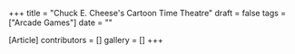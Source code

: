 +++
title = "Chuck E. Cheese's Cartoon Time Theatre"
draft = false
tags = ["Arcade Games"]
date = ""

[Article]
contributors = []
gallery = []
+++